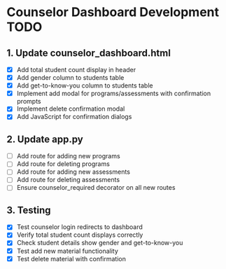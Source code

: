 # Counselor Dashboard Development TODO

## 1. Update counselor_dashboard.html
- [x] Add total student count display in header
- [x] Add gender column to students table
- [x] Add get-to-know-you column to students table
- [x] Implement add modal for programs/assessments with confirmation prompts
- [x] Implement delete confirmation modal
- [x] Add JavaScript for confirmation dialogs

## 2. Update app.py
- [ ] Add route for adding new programs
- [ ] Add route for deleting programs
- [ ] Add route for adding new assessments
- [ ] Add route for deleting assessments
- [ ] Ensure counselor_required decorator on all new routes

## 3. Testing
- [x] Test counselor login redirects to dashboard
- [x] Verify total student count displays correctly
- [x] Check student details show gender and get-to-know-you
- [x] Test add new material functionality
- [x] Test delete material with confirmation
